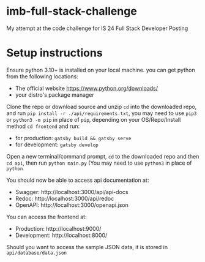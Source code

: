 # imb-full-stack-challenge
My attempt at the code challenge for IS 24 Full Stack Developer Posting


# Setup instructions
Ensure python 3.10+ is installed on your local machine. you can get python from the following locations:
 - The official website https://www.python.org/downloads/
 - your distro's package manager
 
Clone the repo or download source and unzip
``cd`` into the downloaded repo, and run ``pip install -r ./api/requirements.txt``, you may need to use ``pip3`` or ``python3 -m pip`` in place of ``pip``, depending on your OS/Repo/Install method
``cd frontend`` and run:
 - for production: ``gatsby build && gatsby serve``
 - for development: ``gatsby develop``

Open a new terminal/command prompt, ``cd`` to the downloaded repo and then ``cd api``, then run ``python main.py`` (You may need to use ``python3`` in place of ``python``

You should now be able to access api documentation at:
 - Swagger: http://localhost:3000/api/api-docs
 - Redoc: http://localhost:3000/api/redoc
 - OpenAPI: http://localhost:3000/openapi.json

You can access the frontend at:
 - Production: http://localhost:9000/
 - Development: http://localhost:8000/

Should you want to access the sample JSON data, it is stored in ``api/database/data.json``
 

